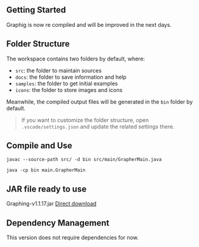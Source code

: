 ## Getting Started

Graphig is now re compiled and will be improved in the next days.


## Folder Structure

The workspace contains two folders by default, where:

- `src`:     the folder to maintain sources
- `docs`:    the folder to save information and help
- `samples`: the folder to get initial examples
- `icons`:   the folder to store images and icons

Meanwhile, the compiled output files will be generated in the `bin` folder by default.

> If you want to customize the folder structure, open `.vscode/settings.json` and update the related settings there.

## Compile and Use

`javac --source-path src/ -d bin src/main/GrapherMain.java`

`java -cp bin main.GrapherMain`

## JAR file ready to use

Graphing-v1.1.17.jar 
[Direct download](https://github.com/GonzaloHernandez/graphing/raw/refs/heads/master/releases/Graphing-v1.1.17.jar)

## Dependency Management

This version does not require dependencies for now.
